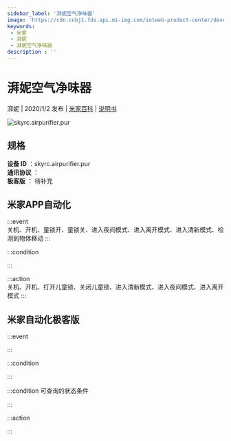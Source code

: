 ```yaml
---
sidebar_label: '湃妮空气净味器'
image: 'https://cdn.cnbj1.fds.api.mi-img.com/iotweb-product-center/developer_1571709618851z86opkZN.png?GalaxyAccessKeyId=AKVGLQWBOVIRQ3XLEW&Expires=9223372036854775807&Signature=VRiFxnfB51y4SZH8laGDXbrLojo='
keywords: 
 - 米家
 - 湃妮
 - 湃妮空气净味器
description : ''
---
```

# 湃妮空气净味器

湃妮 | 2020/1/2 发布 | [米家百科](https://home.mi.com/webapp/content/baike/product/index.html?model=skyrc.airpurifier.pur) | [说明书](https://home.mi.com/views/introduction.html?model=skyrc.airpurifier.pur&region=cn)

![skyrc.airpurifier.pur](https://cdn.cnbj1.fds.api.mi-img.com/iotweb-product-center/developer_1571709618851z86opkZN.png?GalaxyAccessKeyId=AKVGLQWBOVIRQ3XLEW&Expires=9223372036854775807&Signature=VRiFxnfB51y4SZH8laGDXbrLojo=)

## 规格  
> 
**设备 ID** ：skyrc.airpurifier.pur  
**通讯协议** ：  
**极客版**  ： 待补充 


## 米家APP自动化  

:::event  
关机、开机、童锁开、童锁关、进入夜间模式、进入离开模式、进入清新模式、检测到物体移动
:::

:::condition  

:::

:::action   
关机、开机、打开儿童锁、关闭儿童锁、进入清新模式、进入夜间模式、进入离开模式
:::

## 米家自动化极客版  

:::event  

:::

:::condition  

:::

:::condition 可查询的状态条件  

:::

:::action  

:::

        
